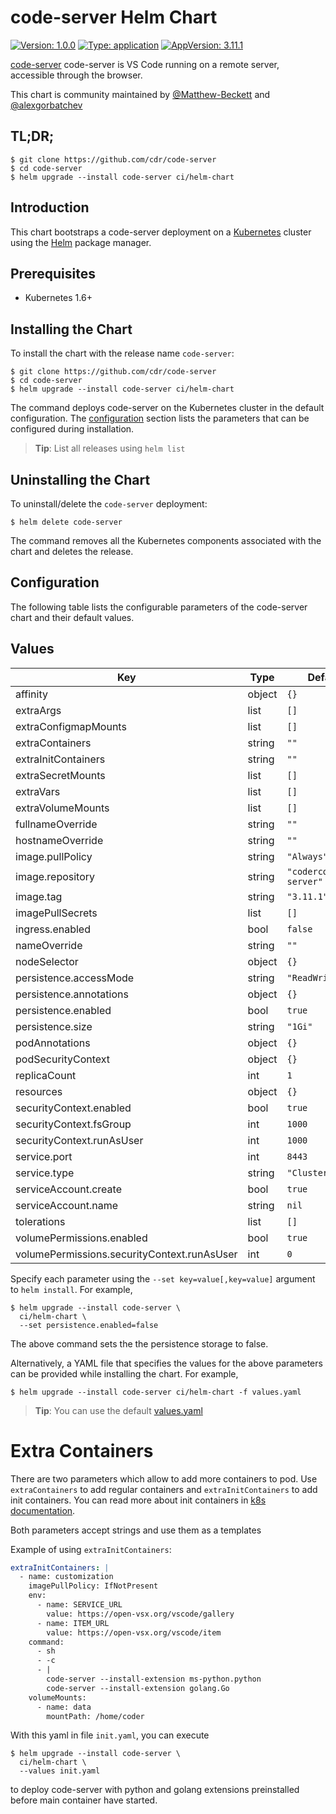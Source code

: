 # code-server Helm Chart

[![Version: 1.0.0](https://img.shields.io/badge/Version-1.0.0-informational?style=flat-square)](https://img.shields.io/badge/Version-1.0.0-informational?style=flat-square) [![Type: application](https://img.shields.io/badge/Type-application-informational?style=flat-square)](https://img.shields.io/badge/Type-application-informational?style=flat-square) [![AppVersion: 3.11.1](https://img.shields.io/badge/AppVersion-3.11.1-informational?style=flat-square)](https://img.shields.io/badge/AppVersion-3.11.1-informational?style=flat-square)

[code-server](https://github.com/cdr/code-server) code-server is VS Code running
on a remote server, accessible through the browser.

This chart is community maintained by [@Matthew-Beckett](https://github.com/Matthew-Beckett) and [@alexgorbatchev](https://github.com/alexgorbatchev)

## TL;DR;

```console
$ git clone https://github.com/cdr/code-server
$ cd code-server
$ helm upgrade --install code-server ci/helm-chart
```

## Introduction

This chart bootstraps a code-server deployment on a
[Kubernetes](http://kubernetes.io) cluster using the [Helm](https://helm.sh)
package manager.

## Prerequisites

- Kubernetes 1.6+

## Installing the Chart

To install the chart with the release name `code-server`:

```console
$ git clone https://github.com/cdr/code-server
$ cd code-server
$ helm upgrade --install code-server ci/helm-chart
```

The command deploys code-server on the Kubernetes cluster in the default
configuration. The [configuration](#configuration) section lists the parameters
that can be configured during installation.

> **Tip**: List all releases using `helm list`

## Uninstalling the Chart

To uninstall/delete the `code-server` deployment:

```console
$ helm delete code-server
```

The command removes all the Kubernetes components associated with the chart and
deletes the release.

## Configuration

The following table lists the configurable parameters of the code-server chart
and their default values.

## Values

| Key                                         | Type   | Default                  | Description |
| ------------------------------------------- | ------ | ------------------------ | ----------- |
| affinity                                    | object | `{}`                     |             |
| extraArgs                                   | list   | `[]`                     |             |
| extraConfigmapMounts                        | list   | `[]`                     |             |
| extraContainers                             | string | `""`                     |             |
| extraInitContainers                         | string | `""`                     |             |
| extraSecretMounts                           | list   | `[]`                     |             |
| extraVars                                   | list   | `[]`                     |             |
| extraVolumeMounts                           | list   | `[]`                     |             |
| fullnameOverride                            | string | `""`                     |             |
| hostnameOverride                            | string | `""`                     |             |
| image.pullPolicy                            | string | `"Always"`               |             |
| image.repository                            | string | `"codercom/code-server"` |             |
| image.tag                                   | string | `"3.11.1"`               |             |
| imagePullSecrets                            | list   | `[]`                     |             |
| ingress.enabled                             | bool   | `false`                  |             |
| nameOverride                                | string | `""`                     |             |
| nodeSelector                                | object | `{}`                     |             |
| persistence.accessMode                      | string | `"ReadWriteOnce"`        |             |
| persistence.annotations                     | object | `{}`                     |             |
| persistence.enabled                         | bool   | `true`                   |             |
| persistence.size                            | string | `"1Gi"`                  |             |
| podAnnotations                              | object | `{}`                     |             |
| podSecurityContext                          | object | `{}`                     |             |
| replicaCount                                | int    | `1`                      |             |
| resources                                   | object | `{}`                     |             |
| securityContext.enabled                     | bool   | `true`                   |             |
| securityContext.fsGroup                     | int    | `1000`                   |             |
| securityContext.runAsUser                   | int    | `1000`                   |             |
| service.port                                | int    | `8443`                   |             |
| service.type                                | string | `"ClusterIP"`            |             |
| serviceAccount.create                       | bool   | `true`                   |             |
| serviceAccount.name                         | string | `nil`                    |             |
| tolerations                                 | list   | `[]`                     |             |
| volumePermissions.enabled                   | bool   | `true`                   |             |
| volumePermissions.securityContext.runAsUser | int    | `0`                      |             |

Specify each parameter using the `--set key=value[,key=value]` argument to `helm install`. For example,

```console
$ helm upgrade --install code-server \
  ci/helm-chart \
  --set persistence.enabled=false
```

The above command sets the the persistence storage to false.

Alternatively, a YAML file that specifies the values for the above parameters
can be provided while installing the chart. For example,

```console
$ helm upgrade --install code-server ci/helm-chart -f values.yaml
```

> **Tip**: You can use the default [values.yaml](values.yaml)

# Extra Containers

There are two parameters which allow to add more containers to pod.
Use `extraContainers` to add regular containers
and `extraInitContainers` to add init containers. You can read more
about init containers in [k8s documentation](https://kubernetes.io/docs/concepts/workloads/pods/init-containers/).

Both parameters accept strings and use them as a templates

Example of using `extraInitContainers`:

```yaml
extraInitContainers: |
  - name: customization
    imagePullPolicy: IfNotPresent
    env:
      - name: SERVICE_URL
        value: https://open-vsx.org/vscode/gallery
      - name: ITEM_URL
        value: https://open-vsx.org/vscode/item
    command:
      - sh
      - -c
      - |
        code-server --install-extension ms-python.python
        code-server --install-extension golang.Go
    volumeMounts:
      - name: data
        mountPath: /home/coder
```

With this yaml in file `init.yaml`, you can execute

```console
$ helm upgrade --install code-server \
  ci/helm-chart \
  --values init.yaml
```

to deploy code-server with python and golang extensions preinstalled
before main container have started.
